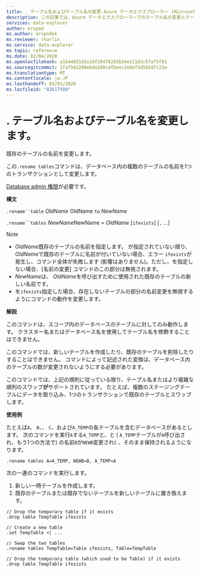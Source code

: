 ```yaml
---
title: . テーブル名およびテーブル名の変更-Azure データエクスプローラー |Microsoft Docs
description: この記事では、Azure データエクスプローラーでのテーブル名の変更とテーブルの名前変更の方法について説明します。
services: data-explorer
author: orspod
ms.author: orspodek
ms.reviewer: rkarlin
ms.service: data-explorer
ms.topic: reference
ms.date: 02/04/2020
ms.openlocfilehash: a1644021d1e2df294782d3b24e111d3c57af5f91
ms.sourcegitcommit: 1faf502280ebda268cdfbeec2e8ef3d582dfc23e
ms.translationtype: MT
ms.contentlocale: ja-JP
ms.lasthandoff: 05/01/2020
ms.locfileid: "82617580"
---
```

# <a name="rename-table-and-rename-tables"></a>. テーブル名およびテーブル名を変更します。

既存のテーブルの名前を変更します。

この`.rename tables`コマンドは、データベース内の複数のテーブルの名前を1つのトランザクションとして変更します。

[Database admin 権限](../management/access-control/role-based-authorization.md)が必要です。

**構文**

`.rename``table` *OldName* OldName `to` *NewName*

`.rename``tables` *NewName*NewName = *OldName* [`ifexists`] [`,` ...]

> [!NOTE]
> * *OldName*既存のテーブルの名前を指定します。 が指定されていない限り、 *OldName*で既存のテーブルに名前が付いていない場合、エラー `ifexists`が発生し、コマンド全体が失敗します (影響はありません)。ただし、を指定しない場合、[名前の変更] コマンドのこの部分は無視されます。
> * *NewName*は、 *OldName*を呼び出すために使用された既存のテーブルの新しい名前です。
> * を`ifexists`指定した場合、存在しないテーブルの部分の名前変更を無視するようにコマンドの動作を変更します。

**解説**

このコマンドは、スコープ内のデータベースのテーブルに対してのみ動作します。
クラスター名またはデータベース名を使用してテーブル名を修飾することはできません。

このコマンドでは、新しいテーブルを作成したり、既存のテーブルを削除したりすることはできません。
コマンドによって記述された変換は、データベース内のテーブルの数が変更されないようにする必要があります。

このコマンドでは、上記の規則に従っている限り、テーブル名またはより複雑な順列のスワップ**が**サポートされています。 たとえば、複数のステージングテーブルにデータを取り込み、1つのトランザクションで既存のテーブルとスワップします。

**使用例**

たとえば`A`、 `B`、、 `C`、および`A_TEMP`の各テーブルを含むデータベースがあるとします。
次のコマンドを実行`A`する`A_TEMP`と、と ( `A_TEMP`テーブルが`A`呼び出され、もう1つの方法で) の名前`B`が`NEWB`変更され`C` 、そのまま保持されるようになります。 

```kusto
.rename tables A=A_TEMP, NEWB=B, A_TEMP=A
``` 

次の一連のコマンドを実行します。
1. 新しい一時テーブルを作成します。
1. 既存のテーブルまたは既存でないテーブルを新しいテーブルに置き換えます。

```kusto
// Drop the temporary table if it exists
.drop table TempTable ifexists

// Create a new table
.set TempTable <| ...

// Swap the two tables
.rename tables TempTable=Table ifexists, Table=TempTable

// Drop the temporary table (which used to be Table) if it exists
.drop table TempTable ifexists
```
